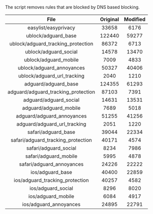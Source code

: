 The script removes rules that are blocked by DNS based blocking.


| File | Original | Modified |
|:----:|:-----:|:-----:|
| easylist/easyprivacy | 33658 | 6176 |
| ublock/adguard_base | 122440 | 59277 |
| ublock/adguard_tracking_protection | 86372 | 6713 |
| ublock/adguard_social | 14578 | 13470 |
| ublock/adguard_mobile | 7009 | 4833 |
| ublock/adguard_annoyances | 50327 | 40406 |
| ublock/adguard_url_tracking | 2040 | 1210 |
| adguard/adguard_base | 124355 | 61293 |
| adguard/adguard_tracking_protection | 87103 | 7391 |
| adguard/adguard_social | 14631 | 13531 |
| adguard/adguard_mobile | 7689 | 5018 |
| adguard/adguard_annoyances | 51255 | 41256 |
| adguard/adguard_url_tracking | 2051 | 1220 |
| safari/adguard_base | 39044 | 22334 |
| safari/adguard_tracking_protection | 40171 | 4574 |
| safari/adguard_social | 8234 | 7986 |
| safari/adguard_mobile | 5995 | 4878 |
| safari/adguard_annoyances | 24226 | 22222 |
| ios/adguard_base | 40400 | 22859 |
| ios/adguard_tracking_protection | 40257 | 4582 |
| ios/adguard_social | 8296 | 8020 |
| ios/adguard_mobile | 6084 | 4917 |
| ios/adguard_annoyances | 24895 | 22791 |